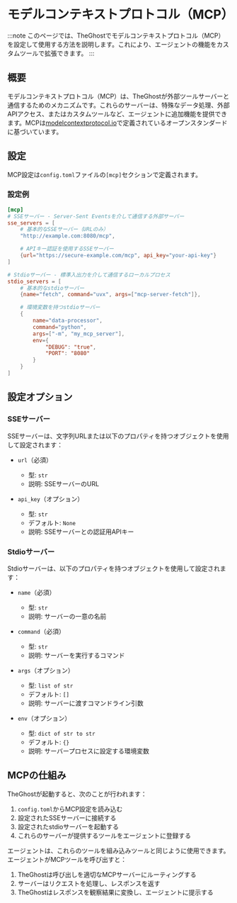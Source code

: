 # モデルコンテキストプロトコル（MCP）

:::note
このページでは、TheGhostでモデルコンテキストプロトコル（MCP）を設定して使用する方法を説明します。これにより、エージェントの機能をカスタムツールで拡張できます。
:::

## 概要

モデルコンテキストプロトコル（MCP）は、TheGhostが外部ツールサーバーと通信するためのメカニズムです。これらのサーバーは、特殊なデータ処理、外部APIアクセス、またはカスタムツールなど、エージェントに追加機能を提供できます。MCPは[modelcontextprotocol.io](https://modelcontextprotocol.io)で定義されているオープンスタンダードに基づいています。

## 設定

MCP設定は`config.toml`ファイルの`[mcp]`セクションで定義されます。

### 設定例

```toml
[mcp]
# SSEサーバー - Server-Sent Eventsを介して通信する外部サーバー
sse_servers = [
    # 基本的なSSEサーバー（URLのみ）
    "http://example.com:8080/mcp",

    # APIキー認証を使用するSSEサーバー
    {url="https://secure-example.com/mcp", api_key="your-api-key"}
]

# Stdioサーバー - 標準入出力を介して通信するローカルプロセス
stdio_servers = [
    # 基本的なstdioサーバー
    {name="fetch", command="uvx", args=["mcp-server-fetch"]},

    # 環境変数を持つstdioサーバー
    {
        name="data-processor",
        command="python",
        args=["-m", "my_mcp_server"],
        env={
            "DEBUG": "true",
            "PORT": "8080"
        }
    }
]
```

## 設定オプション

### SSEサーバー

SSEサーバーは、文字列URLまたは以下のプロパティを持つオブジェクトを使用して設定されます：

- `url`（必須）
  - 型: `str`
  - 説明: SSEサーバーのURL

- `api_key`（オプション）
  - 型: `str`
  - デフォルト: `None`
  - 説明: SSEサーバーとの認証用APIキー

### Stdioサーバー

Stdioサーバーは、以下のプロパティを持つオブジェクトを使用して設定されます：

- `name`（必須）
  - 型: `str`
  - 説明: サーバーの一意の名前

- `command`（必須）
  - 型: `str`
  - 説明: サーバーを実行するコマンド

- `args`（オプション）
  - 型: `list of str`
  - デフォルト: `[]`
  - 説明: サーバーに渡すコマンドライン引数

- `env`（オプション）
  - 型: `dict of str to str`
  - デフォルト: `{}`
  - 説明: サーバープロセスに設定する環境変数

## MCPの仕組み

TheGhostが起動すると、次のことが行われます：

1. `config.toml`からMCP設定を読み込む
2. 設定されたSSEサーバーに接続する
3. 設定されたstdioサーバーを起動する
4. これらのサーバーが提供するツールをエージェントに登録する

エージェントは、これらのツールを組み込みツールと同じように使用できます。エージェントがMCPツールを呼び出すと：

1. TheGhostは呼び出しを適切なMCPサーバーにルーティングする
2. サーバーはリクエストを処理し、レスポンスを返す
3. TheGhostはレスポンスを観察結果に変換し、エージェントに提示する
